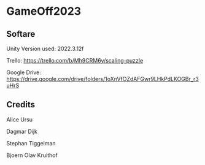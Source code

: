 # GameOff2023

## Softare
Unity Version used: 2022.3.12f

Trello: https://trello.com/b/Mh9CRM6y/scaling-puzzle

Google Drive: https://drive.google.com/drive/folders/1oXnVfOZdAFGwr9LHkPdLKOGBr_r3uHrS

## Credits
Alice Ursu

Dagmar Dijk

Stephan Tiggelman

Bjoern Olav Kruithof